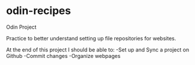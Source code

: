 # odin-recipes
Odin Project

Practice to better understand setting up file repositories for websites.

At the end of this project I should be able to:
    -Set up and Sync a project on Github
    -Commit changes 
    -Organize webpages